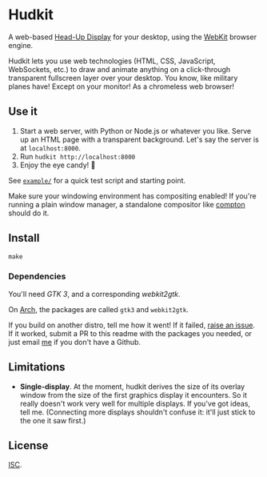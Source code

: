 # Hudkit

A web-based [Head-Up Display][wiki-hud] for your desktop, using the [WebKit][webkit] browser engine.

Hudkit lets you use web technologies (HTML, CSS, JavaScript, WebSockets, etc.) to draw and animate anything on a click-through transparent fullscreen layer over your desktop.  You know, like military planes have!  Except on your monitor!  As a chromeless web browser!

## Use it

 1. Start a web server, with Python or Node.js or whatever you like.  Serve up
    an HTML page with a transparent background.  Let's say the server is at
    `localhost:8000`.
 2. Run `hudkit http://localhost:8000`
 3. Enjoy the eye candy! :rainbow:

See [`example/`](example/) for a quick test script and starting point.

Make sure your windowing environment has compositing enabled!  If you're running a plain window manager, a standalone compositor like [compton][compton] should do it.

## Install

    make

### Dependencies

You'll need *GTK 3*, and a corresponding *webkit2gtk*.

On [Arch][arch], the packages are called `gtk3` and `webkit2gtk`.

If you build on another distro, tell me how it went!  If it failed, [raise an issue][new-issue].  If it worked, submit a PR to this readme with the packages you needed, or just email [me][anko] if you don't have a Github.

## Limitations

 - **Single-display**. At the moment, hudkit derives the size of its overlay window from the size of the first graphics display it encounters.  So it really doesn't work very well for multiple displays.  If you've got ideas, tell me.  (Connecting more displays shouldn't confuse it: it'll just stick to the one it saw first.)

## License

[ISC](https://en.wikipedia.org/wiki/ISC_license).


[anko]: https://github.com/anko
[arch]: https://www.archlinux.org/
[compton]: https://github.com/chjj/compton
[webkit]: https://www.webkit.org/
[wiki-hud]: http://en.wikipedia.org/wiki/Head-up_display
[new-issue]: https://github.com/anko/hudkit/issues/new
